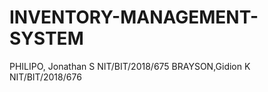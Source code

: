 # INVENTORY-MANAGEMENT-SYSTEM
PHILIPO, Jonathan S   NIT/BIT/2018/675
BRAYSON,Gidion K      NIT/BIT/2018/676
